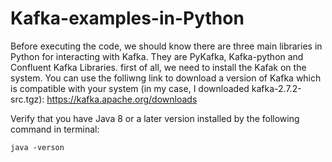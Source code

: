 # Kafka-examples-in-Python
Before executing the code, we should know there are three main libraries in Python for interacting with Kafka. They are PyKafka, Kafka-python and Confluent Kafka Libraries.
first of all, we need to install the Kafak on the system. You can use the folliwng link to download a version of Kafka which is compatible with your system (in my case, I downloaded kafka-2.7.2-src.tgz):
https://kafka.apache.org/downloads

Verify that you have Java 8 or a later version installed by the following command in terminal:

`java -verson`
